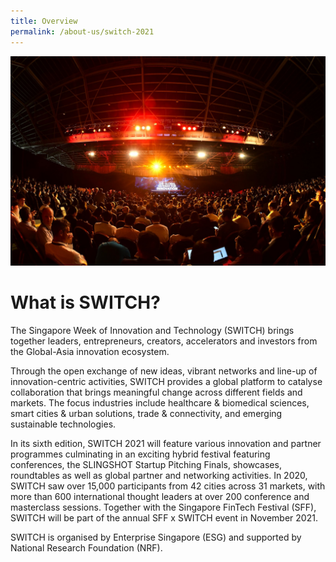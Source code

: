 ```yaml
---
title: Overview
permalink: /about-us/switch-2021
---
```

![](/images/SWITCH_Main.jpg)
# What is SWITCH?
The Singapore Week of Innovation and Technology (SWITCH) brings together leaders, entrepreneurs, creators, accelerators and investors from the Global-Asia innovation ecosystem.  

Through the open exchange of new ideas, vibrant networks and line-up of innovation-centric activities, SWITCH provides a global platform to catalyse collaboration that brings meaningful change across different fields and markets. The focus industries include healthcare & biomedical sciences, smart cities & urban solutions, trade & connectivity, and emerging sustainable technologies.  

In its sixth edition, SWITCH 2021 will feature various innovation and partner programmes culminating in an exciting hybrid festival featuring conferences, the SLINGSHOT Startup Pitching Finals, showcases, roundtables as well as global partner and networking activities. In 2020, SWITCH saw over 15,000 participants from 42 cities across 31 markets, with more than 600 international thought leaders at over 200 conference and masterclass sessions. Together with the Singapore FinTech Festival (SFF), SWITCH will be part of the annual SFF x SWITCH event in November 2021. 

SWITCH is organised by Enterprise Singapore (ESG) and supported by National Research Foundation (NRF).